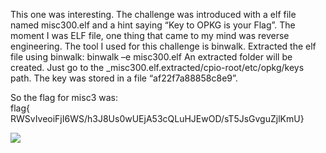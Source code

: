 This one was interesting. The challenge was introduced with a elf file named misc300.elf and a hint saying “Key to OPKG is your Flag”.
The moment I was ELF file, one thing that came to my mind was reverse engineering. The tool I used for this challenge is binwalk.
Extracted the elf file using binwalk: binwalk –e misc300.elf
An extracted folder will be created. Just go to the _misc300.elf.extracted/cpio-root/etc/opkg/keys path. The key was stored in a file “af22f7a88858c8e9”.  

So the flag for misc3 was:  
    flag{ RWSvIveoiFjI6WS/h3J8Us0wUEjA53cQLuHJEwOD/sT5JsGvguZjlKmU}  

![](/hackim8-writeup/images/misc3.PNG?raw=true)  

